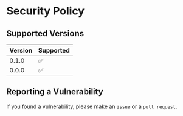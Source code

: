 # Security Policy

## Supported Versions

| Version | Supported          |
| ------- | ------------------ |
| 0.1.0   | :white_check_mark: |
| 0.0.0   | :white_check_mark: |

## Reporting a Vulnerability

If you found a vulnerability, please make an `issue` or a `pull request`.
